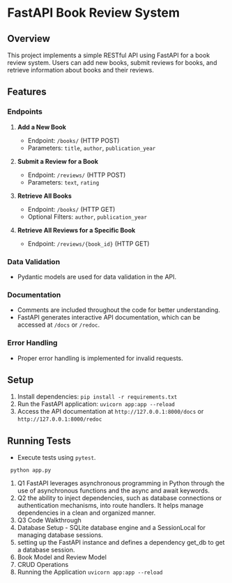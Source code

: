 # FastAPI Book Review System

## Overview
This project implements a simple RESTful API using FastAPI for a book review system. Users can add new books, submit reviews for books, and retrieve information about books and their reviews.

## Features

### Endpoints
1. **Add a New Book**
   - Endpoint: `/books/` (HTTP POST)
   - Parameters: `title`, `author`, `publication_year`

2. **Submit a Review for a Book**
   - Endpoint: `/reviews/` (HTTP POST)
   - Parameters: `text`, `rating`

3. **Retrieve All Books**
   - Endpoint: `/books/` (HTTP GET)
   - Optional Filters: `author`, `publication_year`

4. **Retrieve All Reviews for a Specific Book**
   - Endpoint: `/reviews/{book_id}` (HTTP GET)

### Data Validation
- Pydantic models are used for data validation in the API.

### Documentation
- Comments are included throughout the code for better understanding.
- FastAPI generates interactive API documentation, which can be accessed at `/docs` or `/redoc`.

### Error Handling
- Proper error handling is implemented for invalid requests.

## Setup
1. Install dependencies: `pip install -r requirements.txt`
2. Run the FastAPI application: `uvicorn app:app --reload`
3. Access the API documentation at `http://127.0.0.1:8000/docs` or `http://127.0.0.1:8000/redoc`

## Running Tests
- Execute tests using  `pytest`.

 ``` python app.py```

 1. Q1
    FastAPI leverages asynchronous programming in Python through the use of asynchronous functions and the async and await keywords.
2. Q2
 the ability to inject dependencies, such as database connections or authentication mechanisms, into route handlers. It helps manage dependencies in a clean and organized manner.
3. Q3
   Code Walkthrough
1. Database Setup - SQLite database engine and a SessionLocal for managing database sessions.
2. setting up the FastAPI instance and defines a dependency get_db to get a database session.
3. Book Model and Review Model
4. CRUD Operations
5. Running the Application
   ```uvicorn app:app --reload```
   

  
